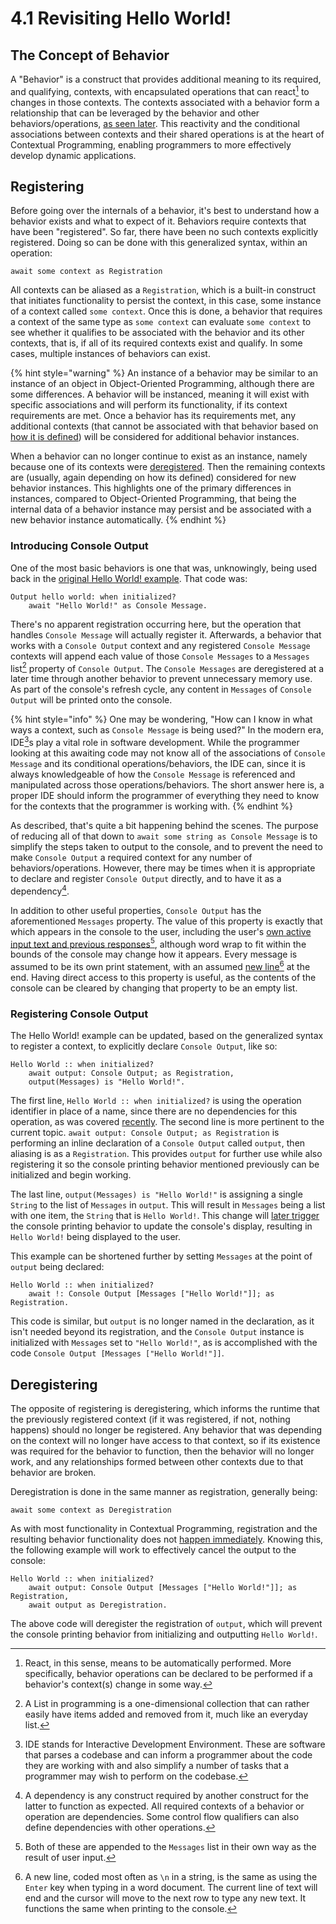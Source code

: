 # 4.1  Revisiting Hello World!

## The Concept of Behavior

A "Behavior" is a construct that provides additional meaning to its required, and qualifying, contexts, with encapsulated operations that can react[^1] to changes in those contexts. The contexts associated with a behavior form a relationship that can be leveraged by the behavior and other behaviors/operations, [as seen later](../chapter-5-evaluating-through-compositions/5.1-composing-contexts.md). This reactivity and the conditional associations between contexts and their shared operations is at the heart of Contextual Programming, enabling programmers to more effectively develop dynamic applications.



## Registering

Before going over the internals of a behavior, it's best to understand how a behavior exists and what to expect of it. Behaviors require contexts that have been "registered". So far, there have been no such contexts explicitly registered. Doing so can be done with this generalized syntax, within an operation:

```
await some context as Registration
```

All contexts can be aliased as a `Registration`, which is a built-in construct that initiates functionality to persist the context, in this case, some instance of a context called `some context`. Once this is done, a behavior that requires a context of the same type as `some context` can evaluate `some context` to see whether it qualifies to be associated with the behavior and its other contexts, that is, if all of its required contexts exist and qualify. In some cases, multiple instances of behaviors can exist.

{% hint style="warning" %}
An instance of a behavior may be similar to an instance of an object in Object-Oriented Programming, although there are some differences. A behavior will be instanced, meaning it will exist with specific associations and will perform its functionality, if its context requirements are met. Once a behavior has its requirements met, any additional contexts (that cannot be associated with that behavior based on [how it is defined](4.4-expanding-purpose.md)) will be considered for additional behavior instances.

When a behavior can no longer continue to exist as an instance, namely because one of its contexts were [deregistered](4.1-revisiting-hello-world.md#deregistering). Then the remaining contexts are (usually, again depending on how its defined) considered for new behavior instances. This highlights one of the primary differences in instances, compared to Object-Oriented Programming, that being the internal data of a behavior instance may persist and be associated with a new behavior instance automatically.
{% endhint %}

### Introducing Console Output

One of the most basic behaviors is one that was, unknowingly, being used back in the [original Hello World! example](../chapter-3-evaluating-with-operations/3.1-hello-world.md). That code was:

```
Output hello world: when initialized?
    await "Hello World!" as Console Message.
```

There's no apparent registration occurring here, but the operation that handles `Console Message` will actually register it. Afterwards, a behavior that works with a `Console Output` context and any registered `Console Message` contexts will append each value of those `Console Messages` to a `Messages` list[^2] property of `Console Output`. The `Console Messages` are deregistered at a later time through another behavior to prevent unnecessary memory use. As part of the console's refresh cycle, any content in `Messages` of `Console Output` will be printed onto the console.

{% hint style="info" %}
One may be wondering, "How can I know in what ways a context, such as `Console Message` is being used?" In the modern era, IDE[^3]s play a vital role in software development. While the programmer looking at this awaiting code may not know all of the associations of `Console Message` and its conditional operations/behaviors, the IDE can, since it is always knowledgeable of how the `Console Message` is referenced and manipulated across those operations/behaviors. The short answer here is, a proper IDE should inform the programmer of everything they need to know for the contexts that the programmer is working with.
{% endhint %}

As described, that's quite a bit happening behind the scenes. The purpose of reducing all of that down to `await some string as Console Message` is to simplify the steps taken to output to the console, and to prevent the need to make `Console Output` a required context for any number of behaviors/operations. However, there may be times when it is appropriate to declare and register `Console Output` directly, and to have it as a dependency[^4].

In addition to other useful properties, `Console Output` has the aforementioned `Messages` property. The value of this property is exactly that which appears in the console to the user, including the user's [own active input text and previous responses](#user-content-fn-5)[^5], although word wrap to fit within the bounds of the console may change how it appears. Every message is assumed to be its own print statement, with an assumed [new line](#user-content-fn-6)[^6] at the end. Having direct access to this property is useful, as the contents of the console can be cleared by changing that property to be an empty list.

### Registering Console Output

The Hello World! example can be updated, based on the generalized syntax to register a context, to explicitly declare `Console Output`, like so:

```
Hello World :: when initialized?
    await output: Console Output; as Registration,
    output(Messages) is "Hello World!".
```

The first line, `Hello World :: when initialized?` is using the operation identifier in place of a name, since there are no dependencies for this operation, as was covered [recently](../chapter-3-evaluating-with-operations/3.3-operation-groups.md#performing-fizz-buzz). The second line is more pertinent to the current topic. `await output: Console Output; as Registration` is performing an inline declaration of a `Console Output` called `output`, then aliasing is as a `Registration`. This provides `output` for further use while also registering it so the console printing behavior mentioned previously can be initialized and begin working.

The last line, `output(Messages) is "Hello World!"` is assigning a single `String` to the list of `Messages` in `output`. This will result in `Messages` being a list with one item, the `String` that is `Hello World!`. This change will [later trigger](4.2-from-when-to-whenever.md#understanding-the-cycle) the console printing behavior to update the console's display, resulting in `Hello World!` being displayed to the user.

This example can be shortened further by setting `Messages` at the point of `output` being declared:

```
Hello World :: when initialized?
    await !: Console Output [Messages ["Hello World!"]]; as Registration.
```

This code is similar, but `output` is no longer named in the declaration, as it isn't needed beyond its registration, and the `Console Output` instance is initialized with `Messages` set to `"Hello World!"`, as is accomplished with the code `Console Output [Messages ["Hello World!"]]`.



## Deregistering

The opposite of registering is deregistering, which informs the runtime that the previously registered context (if it was registered, if not, nothing happens) should no longer be registered. Any behavior that was depending on the context will no longer have access to that context, so if its existence was required for the behavior to function, then the behavior will no longer work, and any relationships formed between other contexts due to that behavior are broken.

Deregistration is done in the same manner as registration, generally being:

```
await some context as Deregistration
```

As with most functionality in Contextual Programming, registration and the resulting behavior functionality does not [happen immediately](4.2-from-when-to-whenever.md#understanding-the-cycle). Knowing this, the following example will work to effectively cancel the output to the console:

```
Hello World :: when initialized?
    await output: Console Output [Messages ["Hello World!"]]; as Registration,
    await output as Deregistration.
```

The above code will deregister the registration of `output`, which will prevent the console printing behavior from initializing and outputting `Hello World!`.

[^1]: React, in this sense, means to be automatically performed. More specifically, behavior operations can be declared to be performed if a behavior's context(s) change in some way.

[^2]: A List in programming is a one-dimensional collection that can rather easily have items added and removed from it, much like an everyday list.

[^3]: IDE stands for Interactive Development Environment. These are software that parses a codebase and can inform a programmer about the code they are working with and also simplify a number of tasks that a programmer may wish to perform on the codebase.

[^4]: A dependency is any construct required by another construct for the latter to function as expected. All required contexts of a behavior or operation are dependencies. Some control flow qualifiers can also define dependencies with other operations.

[^5]: Both of these are appended to the `Messages` list in their own way as the result of user input.

[^6]: A new line, coded most often as `\n` in a string, is the same as using the `Enter` key when typing in a word document. The current line of text will end and the cursor will move to the next row to type any new text. It functions the same when printing to the console.
